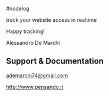 #nodelog

track your website access in realtime

Happy tracking!

Alessandro De Marchi

## Support & Documentation

ademarchi74@gmail.com

http://www.pensando.it